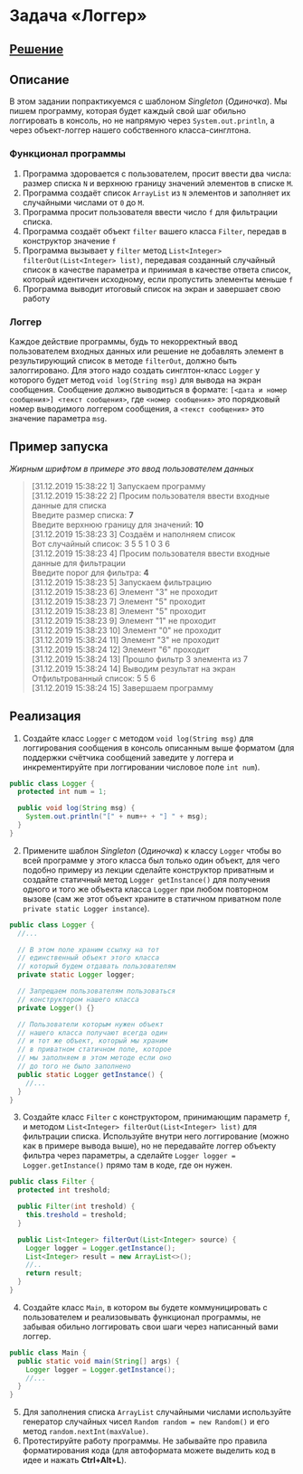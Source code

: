 # Задача «Логгер»
## [Решение](https://github.com/MarselFazlyev/MarselFazlyev/tree/master/CreatePatterns_Singleton/src)
## Описание
В этом задании попрактикуемся с шаблоном *Singleton* (*Одиночка*). Мы пишем программу, которая будет каждый свой шаг обильно логгировать в консоль, но не напрямую через `System.out.println`, а через объект-логгер нашего собственного класса-синглтона.

### Функционал программы
1. Программа здоровается с пользователем, просит ввести два числа: размер списка `N` и верхнюю границу значений элементов в списке `M`.
2. Программа создаёт список `ArrayList` из `N` элементов и заполняет их случайными числами от `0` до `M`.
3. Программа просит пользователя ввести число `f` для фильтрации списка.
4. Программа создаёт объект `filter` вашего класса `Filter`, передав в конструктор значение `f`
5. Программа вызывает у `filter` метод `List<Integer> filterOut(List<Integer> list)`, передавая созданный случайный список в качестве параметра и принимая в качестве ответа список, который идентичен исходному, если пропустить элементы меньше `f`
6. Программа выводит итоговый список на экран и завершает свою работу

### Логгер
Каждое действие программы, будь то некорректный ввод пользователем входных данных или решение не добавлять элемент в результирующий список в методе `filterOut`, должно быть залоггировано. Для этого надо создать синглтон-класс `Logger` у которого будет метод `void log(String msg)` для вывода на экран сообщения. Сообщение должно выводиться в формате: `[<дата и номер сообщения>] <текст сообщения>`, где `<номер сообщения>` это порядковый номер выводимого логгером сообщения, а `<текст сообщения>` это значение параметра `msg`.

## Пример запуска
*Жирным шрифтом в примере это ввод пользователем данных*
> [31.12.2019 15:38:22 1] Запускаем программу  <br/>
> [31.12.2019 15:38:22 2] Просим пользователя ввести входные данные для списка <br/>
> Введите размер списка: **7**<br/>
> Введите верхнюю границу для значений: **10** <br/>
> [31.12.2019 15:38:23 3] Создаём и наполняем список <br/>
> Вот случайный список: 3 5 5 1 0 3 6 <br/>
> [31.12.2019 15:38:23 4] Просим пользователя ввести входные данные для фильтрации <br/>
> Введите порог для фильтра: **4** <br/>
> [31.12.2019 15:38:23 5] Запускаем фильтрацию <br/>
> [31.12.2019 15:38:23 6] Элемент "3" не проходит <br/>
> [31.12.2019 15:38:23 7] Элемент "5" проходит <br/>
> [31.12.2019 15:38:23 8] Элемент "5" проходит <br/>
> [31.12.2019 15:38:23 9] Элемент "1" не проходит <br/>
> [31.12.2019 15:38:23 10] Элемент "0" не проходит <br/>
> [31.12.2019 15:38:24 11] Элемент "3" не проходит <br/>
> [31.12.2019 15:38:24 12] Элемент "6" проходит <br/>
> [31.12.2019 15:38:24 13] Прошло фильтр 3 элемента из 7 <br/>
> [31.12.2019 15:38:24 14] Выводим результат на экран <br/>
> Отфильтрованный список: 5 5 6 <br/>
> [31.12.2019 15:38:24 15] Завершаем программу <br/>

## Реализация
1. Создайте класс `Logger` с методом `void log(String msg)` для логгирования сообщения в консоль описанным выше форматом (для поддержки счётчика сообщений заведите у логгера и инкрементируйте при логгировании числовое поле `int num`).
```java
public class Logger {
  protected int num = 1;

  public void log(String msg) {
    System.out.println("[" + num++ + "] " + msg);
  }
}
```
2. Примените шаблон *Singleton* (*Одиночка*) к классу `Logger` чтобы во всей программе у этого класса был только один объект, для чего подобно примеру из лекции сделайте конструктор приватным и создайте статичный метод `Logger getInstance()` для получения одного и того же объекта класса `Logger` при любом повторном вызове (сам же этот объект храните в статичном приватном поле `private static Logger instance`).
```java
public class Logger {
  //...

  // В этом поле храним ссылку на тот
  // единственный объект этого класса
  // который будем отдавать пользователям
  private static Logger logger;

  // Запрещаем пользователям пользоваться
  // конструктором нашего класса
  private Logger() {}

  // Пользователи которым нужен объект
  // нашего класса получают всегда один
  // и тот же объект, который мы храним
  // в приватном статичном поле, которое
  // мы заполняем в этом методе если оно
  // до того не было заполнено
  public static Logger getInstance() {
    //...
  }
}
```
3. Создайте класс `Filter` с конструктором, принимающим параметр `f`, и методом `List<Integer> filterOut(List<Integer> list)` для фильтрации списка. Используйте внутри него логгирование (можно как в примере вывода выше), но не передавайте логгер объекту фильтра через параметры, а сделайте `Logger logger = Logger.getInstance()` прямо там в коде, где он нужен.
```java
public class Filter {
  protected int treshold;

  public Filter(int treshold) {
    this.treshold = treshold;
  }

  public List<Integer> filterOut(List<Integer> source) {
    Logger logger = Logger.getInstance();
    List<Integer> result = new ArrayList<>();
    //..
    return result;
  }
}
```
4. Создайте класс `Main`, в котором вы будете коммуницировать с пользователем и реализовывать функционал программы, не забывая обильно логгировать свои шаги через написанный вами логгер.
```java
public class Main {
  public static void main(String[] args) {
    Logger logger = Logger.getInstance();
    //...
  }
}
```
5. Для заполнения списка `ArrayList` случайными числами используйте генератор случайных чисел `Random random = new Random()` и его метод `random.nextInt(maxValue)`.
6. Протестируйте работу программы. Не забывайте про правила форматирования кода (для автоформата можете выделить код в идее и нажать **Ctrl+Alt+L**).
